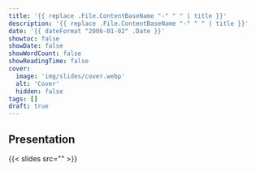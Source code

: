 ```yaml
---
title: '{{ replace .File.ContentBaseName "-" " " | title }}'
description: '{{ replace .File.ContentBaseName "-" " " | title }}'
date: '{{ dateFormat "2006-01-02" .Date }}'
showtoc: false
showDate: false
showWordCount: false
showReadingTime: false
cover:
  image: 'img/slides/cover.webp'
  alt: 'Cover'
  hidden: false
tags: []
draft: true
---
```


## Presentation

{{< slides src="" >}}
